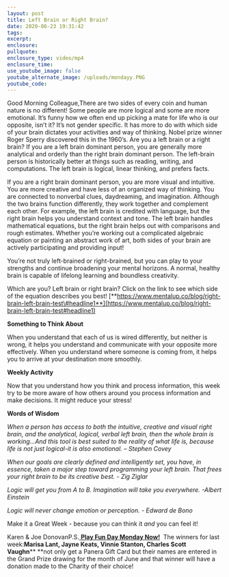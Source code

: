 ```yaml
---
layout: post
title: Left Brain or Right Brain?
date: 2020-06-23 19:31:42
tags:
excerpt:
enclosure:
pullquote:
enclosure_type: video/mp4
enclosure_time:
use_youtube_image: false
youtube_alternate_image: /uploads/mondayy.PNG
youtube_code:
---
```


Good Morning Colleague,There are two sides of every coin and human nature is no different\! Some people are more logical and some are more emotional. It’s funny how we often end up picking a mate for life who is our opposite, isn’t it? It’s not gender specific. It has more to do with which side of your brain dictates your activities and way of thinking. Nobel prize winner Roger Sperry discovered this in the 1960’s. Are you a left brain or a right brain? If you are a left brain dominant person, you are generally more analytical and orderly than the right brain dominant person. The left-brain person is historically better at things such as reading, writing, and computations. The left brain is logical, linear thinking, and prefers facts.

If you are a right brain dominant person, you are more visual and intuitive. You are more creative and have less of an organized way of thinking. You are connected to nonverbal clues, daydreaming, and imagination. Although the two brains function differently, they work together and complement each other. For example, the left brain is credited with language, but the right brain helps you understand context and tone. The left brain handles mathematical equations, but the right brain helps out with comparisons and rough estimates. Whether you’re working out a complicated algebraic equation or painting an abstract work of art, both sides of your brain are actively participating and providing input\!

You’re not truly left-brained or right-brained, but you can play to your strengths and continue broadening your mental horizons. A normal, healthy brain is capable of lifelong learning and boundless creativity.

Which are you? Left brain or right brain? Click on the link to see which side of the equation describes you best\!&nbsp;[**https://www.mentalup.co/blog/right-brain-left-brain-test\#headline1**](https://www.mentalup.co/blog/right-brain-left-brain-test#headline1)

**Something to Think About**

When you understand that each of us is wired differently, but neither is wrong, it helps you understand and communicate with your opposite more effectively. When you understand where someone is coming from, it helps you to arrive at your destination more smoothly.

**Weekly Activity**

Now that you understand how you think and process information, this week try to be more aware of how others around you process information and make decisions. It might reduce your stress\!

**Words of Wisdom**

*When a person has access to both the intuitive, creative and visual right brain, and the analytical, logical, verbal left brain, then the whole brain is working...And this tool is best suited to the reality of what life is, because life is not just logical-it is also emotional. – Stephen Covey*

*When our goals are clearly defined and intelligently set, you have, in essence, taken a major step toward programming your left brain. That frees your right brain to be its creative best. - Zig Ziglar*

*Logic will get you from A to B. Imagination will take you everywhere. -Albert Einstein*

*Logic will never change emotion or perception. - Edward de Bono*

Make it a Great Week - because you can think it&nbsp;*and*&nbsp;you can feel it\!

Karen & Joe DonovanP.S.[&nbsp;**Play Fun Day Monday Now\!**](https://contacts.byreferralonly.com/Form.aspx?Key=18CC1F4A8661FD7000C26A8D219D3E1A)&nbsp; The winners for last week:**Marisa Lant, Jayne Keats, Vinnie Stanton, Charles Scott Vaughn****&nbsp;**not only get a Panera Gift Card but their names are entered in the Grand Prize drawing for the month of June and that winner will have a donation made to the Charity of their choice\!&nbsp;